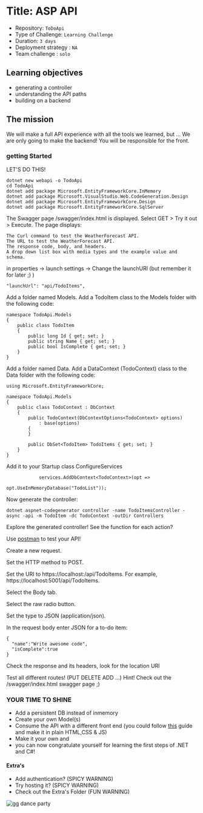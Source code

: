 # Title: ASP API

- Repository: `ToDoApi`
- Type of Challenge: `Learning Challenge`
- Duration: `3 days`
- Deployment strategy : `NA`
- Team challenge : `solo`

## Learning objectives
  - generating a controller
  - understanding the API paths
  - building on a backend


## The mission

We will make a full API experience with all the tools we learned, but ...
We are only going to make the backend! You will be responsible for the front.


### getting Started

LET'S DO THIS!

````
dotnet new webapi -o TodoApi
cd TodoApi
dotnet add package Microsoft.EntityFrameworkCore.InMemory
dotnet add package Microsoft.VisualStudio.Web.CodeGeneration.Design
dotnet add package Microsoft.EntityFrameworkCore.Design
dotnet add package Microsoft.EntityFrameworkCore.SqlServer

````
The Swagger page /swagger/index.html is displayed. Select GET > Try it out > Execute. The page displays:

    The Curl command to test the WeatherForecast API.
    The URL to test the WeatherForecast API.
    The response code, body, and headers.
    A drop down list box with media types and the example value and schema.


in properties -> launch settings -> Change the launchURl (but remember it for later ;) )
````
"launchUrl": "api/TodoItems",
````

Add a folder named Models.
Add a TodoItem class to the Models folder with the following code:
````
namespace TodoApi.Models
{
    public class TodoItem
    {
        public long Id { get; set; }
        public string Name { get; set; }
        public bool IsComplete { get; set; }
    }
}
````

Add a folder named Data.
Add a DataContext (TodoContext) class to the Data folder with the following code:
````
using Microsoft.EntityFrameworkCore;

namespace TodoApi.Models
{
    public class TodoContext : DbContext
    {
        public TodoContext(DbContextOptions<TodoContext> options)
            : base(options)
        {
        }

        public DbSet<TodoItem> TodoItems { get; set; }
    }
}
````

Add it to your Startup class ConfigureServices

````
            services.AddDbContext<TodoContext>(opt =>
                                               opt.UseInMemoryDatabase("TodoList"));
````

Now generate the controller:

````
dotnet aspnet-codegenerator controller -name TodoItemsController -async -api -m TodoItem -dc TodoContext -outDir Controllers
````

Explore the generated controller! 
See the function for each action?

Use [postman](https://www.postman.com/) to test your API!

Create a new request.

Set the HTTP method to POST.

Set the URI to https://localhost:<port>/api/TodoItems. For example, https://localhost:5001/api/TodoItems.

Select the Body tab.

Select the raw radio button.

Set the type to JSON (application/json).

In the request body enter JSON for a to-do item:

````
{
  "name":"Write awesome code",
  "isComplete":true
}
````

Check the response and its headers, look for the location URI

Test all different routes! (PUT DELETE ADD ...)
Hint! Check out the /swagger/index.html swagger page ;) 

### YOUR TIME TO SHINE

- Add a persistent DB instead of inmemory
- Create your own Model(s)
- Consume the API with a different front end (you could follow [this](https://docs.microsoft.com/en-us/aspnet/core/tutorials/web-api-javascript?view=aspnetcore-5.0) guide and make it in plain HTML,CSS & JS)
- Make it your own and  
- you can now congratulate yourself for learning the first steps of .NET and C#!


#### Extra's

- Add authentication? (SPICY WARNING)
- Try hosting it? (SPICY WARNING)
- Check out the Extra's Folder (FUN WARNING)


![gg dance party](https://media.giphy.com/media/Qz5jqYCH9l5t4Dz1Di/giphy.gif)

